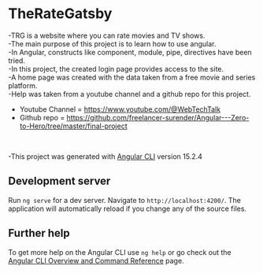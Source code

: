 # TheRateGatsby

-TRG is a website where you can rate movies and TV shows. <br>
-The main purpose of this project is to learn how to use angular.<br>
-In Angular, constructs like component, module, pipe, directives have been tried.<br>
-In this project, the created login page provides access to the site.<br>
-A home page was created with the data taken from a free movie and series platform.<br>
-Help was taken from a youtube channel and a github repo for this project.<br>
- Youtube Channel = https://www.youtube.com/@WebTechTalk <br>
- Github repo = https://github.com/freelancer-surender/Angular---Zero-to-Hero/tree/master/final-project <br>

<br>

-This project was generated with [Angular CLI](https://github.com/angular/angular-cli) version 15.2.4

## Development server

Run `ng serve` for a dev server. Navigate to `http://localhost:4200/`. The application will automatically reload if you change any of the source files.

## Further help

To get more help on the Angular CLI use `ng help` or go check out the [Angular CLI Overview and Command Reference](https://angular.io/cli) page.

